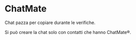 # ChatMate
Chat pazza per copiare durante le verifiche. 

Si può creare la chat solo con contatti che hanno ChatMate®. 
